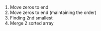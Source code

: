 1. Move zeros to end
2. Move zeros to end (maintaining the order)
3. Finding 2nd smallest
4. Merge 2 sorted array